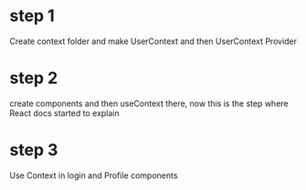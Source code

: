 # step 1
Create context folder and make UserContext and then UserContext Provider

# step 2
create components and then useContext there, now this is the step where React docs started
to explain

# step 3
Use Context in login and Profile components
